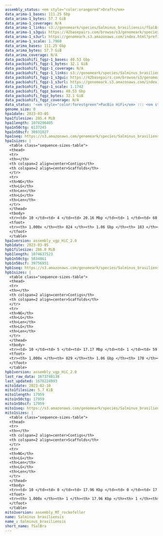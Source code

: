 ```yaml
---
assembly_status: <em style="color:orangered">Draft</em>
data_arima-1_bases: 111.25 Gbp
data_arima-1_bytes: 57.7 GiB
data_arima-1_coverage: N/A
data_arima-1_links: s3://genomeark/species/Salminus_brasiliensis/fSalBra1/genomic_data/arima/<br>
data_arima-1_s3gui: https://42basepairs.com/browse/s3/genomeark/species/Salminus_brasiliensis/fSalBra1/genomic_data/arima/
data_arima-1_s3url: https://genomeark.s3.amazonaws.com/index.html?prefix=species/Salminus_brasiliensis/fSalBra1/genomic_data/arima/
data_arima-1_scale: 1.7960
data_arima_bases: 111.25 Gbp
data_arima_bytes: 57.7 GiB
data_arima_coverage: N/A
data_pacbiohifi_fqgz-1_bases: 40.53 Gbp
data_pacbiohifi_fqgz-1_bytes: 32.1 GiB
data_pacbiohifi_fqgz-1_coverage: N/A
data_pacbiohifi_fqgz-1_links: s3://genomeark/species/Salminus_brasiliensis/fSalBra1/genomic_data/pacbio_hifi/<br>
data_pacbiohifi_fqgz-1_s3gui: https://42basepairs.com/browse/s3/genomeark/species/Salminus_brasiliensis/fSalBra1/genomic_data/pacbio_hifi/
data_pacbiohifi_fqgz-1_s3url: https://genomeark.s3.amazonaws.com/index.html?prefix=species/Salminus_brasiliensis/fSalBra1/genomic_data/pacbio_hifi/
data_pacbiohifi_fqgz-1_scale: 1.1742
data_pacbiohifi_fqgz_bases: 40.53 Gbp
data_pacbiohifi_fqgz_bytes: 32.1 GiB
data_pacbiohifi_fqgz_coverage: N/A
data_status: '<em style="color:forestgreen">PacBio HiFi</em> ::: <em style="color:forestgreen">Arima</em>'
genome_size: 0
hpa1date: 2023-03-05
hpa1filesize: 285.4 MiB
hpa1length: 1078296405
hpa1n50ctg: 6137245
hpa1n50scf: 38931027
hpa1seq: https://s3.amazonaws.com/genomeark/species/Salminus_brasiliensis/fSalBra1/assembly_vgp_HiC_2.0/fSalBra1.HiC.hap1.20230305.fasta.gz
hpa1sizes: |
  <table class="sequence-sizes-table">
  <thead>
  <tr>
  <th></th>
  <th colspan=2 align=center>Contigs</th>
  <th colspan=2 align=center>Scaffolds</th>
  </tr>
  <tr>
  <th>NG</th>
  <th>LG</th>
  <th>Len</th>
  <th>LG</th>
  <th>Len</th>
  </tr>
  </thead>
  <tbody>
  <tr><td> 10 </td><td> 4 </td><td> 20.16 Mbp </td><td> 1 </td><td> 60.83 Mbp </td></tr>  <tr><td> 20 </td><td> 10 </td><td> 15.38 Mbp </td><td> 3 </td><td> 47.62 Mbp </td></tr>  <tr><td> 30 </td><td> 18 </td><td> 12.10 Mbp </td><td> 5 </td><td> 44.64 Mbp </td></tr>  <tr><td> 40 </td><td> 28 </td><td> 8.44 Mbp </td><td> 7 </td><td> 43.70 Mbp </td></tr>  <tr style="background-color:#cccccc;"><td> 50 </td><td> 43 </td><td style="background-color:#88ff88;"> 6.14 Mbp </td><td> 10 </td><td style="background-color:#88ff88;"> 38.93 Mbp </td></tr>  <tr><td> 60 </td><td> 64 </td><td> 3.96 Mbp </td><td> 13 </td><td> 36.16 Mbp </td></tr>  <tr><td> 70 </td><td> 96 </td><td> 2.64 Mbp </td><td> 16 </td><td> 35.01 Mbp </td></tr>  <tr><td> 80 </td><td> 149 </td><td> 1.58 Mbp </td><td> 19 </td><td> 34.17 Mbp </td></tr>  <tr><td> 90 </td><td> 260 </td><td> 0.60 Mbp </td><td> 22 </td><td> 29.94 Mbp </td></tr>  <tr><td> 100 </td><td> 823 </td><td> 16.36 Kbp </td><td> 182 </td><td> 16.36 Kbp </td></tr>  </tbody>
  <tfoot>
  <tr><th> 1.000x </th><th> 824 </th><th> 1.06 Gbp </th><th> 183 </th><th> 1.08 Gbp </th></tr>
  </tfoot>
  </table>
hpa1version: assembly_vgp_HiC_2.0
hpb1date: 2023-03-05
hpb1filesize: 286.0 MiB
hpb1length: 1074637523
hpb1n50ctg: 5834861
hpb1n50scf: 39756951
hpb1seq: https://s3.amazonaws.com/genomeark/species/Salminus_brasiliensis/fSalBra1/assembly_vgp_HiC_2.0/fSalBra1.HiC.hap2.20230305.fasta.gz
hpb1sizes: |
  <table class="sequence-sizes-table">
  <thead>
  <tr>
  <th></th>
  <th colspan=2 align=center>Contigs</th>
  <th colspan=2 align=center>Scaffolds</th>
  </tr>
  <tr>
  <th>NG</th>
  <th>LG</th>
  <th>Len</th>
  <th>LG</th>
  <th>Len</th>
  </tr>
  </thead>
  <tbody>
  <tr><td> 10 </td><td> 5 </td><td> 17.17 Mbp </td><td> 1 </td><td> 59.85 Mbp </td></tr>  <tr><td> 20 </td><td> 12 </td><td> 13.94 Mbp </td><td> 3 </td><td> 50.88 Mbp </td></tr>  <tr><td> 30 </td><td> 20 </td><td> 11.72 Mbp </td><td> 5 </td><td> 43.09 Mbp </td></tr>  <tr><td> 40 </td><td> 31 </td><td> 8.06 Mbp </td><td> 7 </td><td> 41.39 Mbp </td></tr>  <tr style="background-color:#cccccc;"><td> 50 </td><td> 46 </td><td style="background-color:#88ff88;"> 5.83 Mbp </td><td> 10 </td><td style="background-color:#88ff88;"> 39.76 Mbp </td></tr>  <tr><td> 60 </td><td> 67 </td><td> 4.15 Mbp </td><td> 13 </td><td> 37.56 Mbp </td></tr>  <tr><td> 70 </td><td> 98 </td><td> 2.77 Mbp </td><td> 16 </td><td> 35.71 Mbp </td></tr>  <tr><td> 80 </td><td> 147 </td><td> 1.61 Mbp </td><td> 19 </td><td> 32.85 Mbp </td></tr>  <tr><td> 90 </td><td> 249 </td><td> 0.64 Mbp </td><td> 22 </td><td> 29.43 Mbp </td></tr>  <tr><td> 100 </td><td> 828 </td><td> 19.03 Kbp </td><td> 169 </td><td> 19.03 Kbp </td></tr>  </tbody>
  <tfoot>
  <tr><th> 1.000x </th><th> 829 </th><th> 1.06 Gbp </th><th> 170 </th><th> 1.07 Gbp </th></tr>
  </tfoot>
  </table>
hpb1version: assembly_vgp_HiC_2.0
last_raw_data: 1673740138
last_updated: 1678224993
mito1date: 2023-02-10
mito1filesize: 5.7 KiB
mito1length: 17959
mito1n50ctg: 17959
mito1n50scf: 17959
mito1seq: https://s3.amazonaws.com/genomeark/species/Salminus_brasiliensis/fSalBra1/assembly_MT_rockefeller/fSalBra1.MT.20230210.fasta.gz
mito1sizes: |
  <table class="sequence-sizes-table">
  <thead>
  <tr>
  <th></th>
  <th colspan=2 align=center>Contigs</th>
  <th colspan=2 align=center>Scaffolds</th>
  </tr>
  <tr>
  <th>NG</th>
  <th>LG</th>
  <th>Len</th>
  <th>LG</th>
  <th>Len</th>
  </tr>
  </thead>
  <tbody>
  <tr><td> 10 </td><td> 0 </td><td> 17.96 Kbp </td><td> 0 </td><td> 17.96 Kbp </td></tr>  <tr><td> 20 </td><td> 0 </td><td> 17.96 Kbp </td><td> 0 </td><td> 17.96 Kbp </td></tr>  <tr><td> 30 </td><td> 0 </td><td> 17.96 Kbp </td><td> 0 </td><td> 17.96 Kbp </td></tr>  <tr><td> 40 </td><td> 0 </td><td> 17.96 Kbp </td><td> 0 </td><td> 17.96 Kbp </td></tr>  <tr style="background-color:#cccccc;"><td> 50 </td><td> 0 </td><td style="background-color:#ff8888;"> 17.96 Kbp </td><td> 0 </td><td style="background-color:#ff8888;"> 17.96 Kbp </td></tr>  <tr><td> 60 </td><td> 0 </td><td> 17.96 Kbp </td><td> 0 </td><td> 17.96 Kbp </td></tr>  <tr><td> 70 </td><td> 0 </td><td> 17.96 Kbp </td><td> 0 </td><td> 17.96 Kbp </td></tr>  <tr><td> 80 </td><td> 0 </td><td> 17.96 Kbp </td><td> 0 </td><td> 17.96 Kbp </td></tr>  <tr><td> 90 </td><td> 0 </td><td> 17.96 Kbp </td><td> 0 </td><td> 17.96 Kbp </td></tr>  <tr><td> 100 </td><td> 0 </td><td> 17.96 Kbp </td><td> 0 </td><td> 17.96 Kbp </td></tr>  </tbody>
  <tfoot>
  <tr><th> 1.000x </th><th> 1 </th><th> 17.96 Kbp </th><th> 1 </th><th> 17.96 Kbp </th></tr>
  </tfoot>
  </table>
mito1version: assembly_MT_rockefeller
name: Salminus brasiliensis
name_: Salminus_brasiliensis
short_name: fSalBra
---
```

